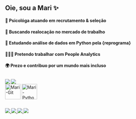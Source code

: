 <h2 align="left"> Oie, sou a Mari ✨ </h3> 
                                                                                                                
 #### 🔭 Psicológa atuando em recrutamento & seleção                                               
 #### 🎯 Buscando realocação no mercado de trabalho                                   
 #### 🌱 Estudando análise de dados em Python pela {reprograma}                                                                 
 #### 👩🏽‍💻 Pretendo trabalhar com People Analytics                                                                                 
 #### 🌍 Prezo e contribuo por um mundo mais incluso

##

<div>
  <img align='left' heigth='180cm' src= 'https://github-readme-stats.vercel.app/api?username=marianadsa&show_icons=true&theme=catppuccin_mocha' />
  <img heigth='180cm' src= 'https://github-readme-stats.vercel.app/api/top-langs/?username=marianadsa&layout=compact&theme=catppuccin_mocha' />
</div>

<div>	
  <img align='center' alt='Mari-Git' height='50' width='50' src="https://cdn.jsdelivr.net/gh/devicons/devicon@latest/icons/git/git-original.svg" />      
  <img align='center' alt='Mari-Python' height='50' width='50' src='https://cdn.jsdelivr.net/gh/devicons/devicon@latest/icons/python/python-original.svg' />
</div>

##

<div>
  <a href= 'https://www.linkedin.com/in/marianadasilvaaraujo/' target='_blank'> <img src='https://img.shields.io/badge/LinkedIn-0077B5?style=for-the-badge&logo=linkedin&logoColor=white' >
  <a href= 'https://www.instagram.com/maridsaraujo/' target='_blank'> <img src='https://img.shields.io/badge/Instagram-E4405F?style=for-the-badge&logo=instagram&logoColor=white' >
  <a href= 'https://twitter.com/mari18213/' target='_blank'> <img src='https://img.shields.io/badge/Twitter-000000?style=for-the-badge&logo=x&logoColor=white' >
  <a href= 'https://open.spotify.com/user/mari18213?si=43677d8bf2f84098'> <img src='https://img.shields.io/badge/Spotify-1ED760?&style=for-the-badge&logo=spotify&logoColor=white'>
</div>
